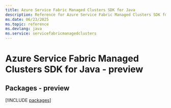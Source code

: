 ```yaml
---
title: Azure Service Fabric Managed Clusters SDK for Java
description: Reference for Azure Service Fabric Managed Clusters SDK for Java
ms.date: 06/23/2025
ms.topic: reference
ms.devlang: java
ms.service: servicefabricmanagedclusters
---
```

# Azure Service Fabric Managed Clusters SDK for Java - preview
## Packages - preview
[!INCLUDE [packages](service-fabric-managed-clusters-index.md)]